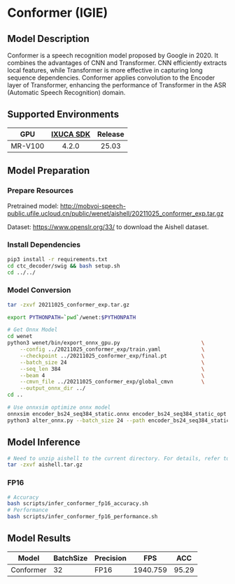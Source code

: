 # Conformer (IGIE)

## Model Description

Conformer is a speech recognition model proposed by Google in 2020. It combines the advantages of CNN and Transformer.
CNN efficiently extracts local features, while Transformer is more effective in capturing long sequence dependencies.
Conformer applies convolution to the Encoder layer of Transformer, enhancing the performance of Transformer in the ASR
(Automatic Speech Recognition) domain.

## Supported Environments

| GPU    | [IXUCA SDK](https://gitee.com/deep-spark/deepspark#%E5%A4%A9%E6%95%B0%E6%99%BA%E7%AE%97%E8%BD%AF%E4%BB%B6%E6%A0%88-ixuca) | Release |
| :----: | :----: | :----: |
| MR-V100 | 4.2.0     |  25.03  |

## Model Preparation

### Prepare Resources

Pretrained model: <http://mobvoi-speech-public.ufile.ucloud.cn/public/wenet/aishell/20211025_conformer_exp.tar.gz>

Dataset: <https://www.openslr.org/33/> to download the Aishell dataset.

### Install Dependencies

```bash
pip3 install -r requirements.txt
cd ctc_decoder/swig && bash setup.sh
cd ../../
```

### Model Conversion

```bash
tar -zxvf 20211025_conformer_exp.tar.gz

export PYTHONPATH=`pwd`/wenet:$PYTHONPATH

# Get Onnx Model
cd wenet
python3 wenet/bin/export_onnx_gpu.py                          \
    --config ../20211025_conformer_exp/train.yaml             \
    --checkpoint ../20211025_conformer_exp/final.pt           \
    --batch_size 24                                           \
    --seq_len 384                                             \
    --beam 4                                                  \
    --cmvn_file ../20211025_conformer_exp/global_cmvn         \
    --output_onnx_dir ../
cd ..

# Use onnxsim optimize onnx model
onnxsim encoder_bs24_seq384_static.onnx encoder_bs24_seq384_static_opt.onnx
python3 alter_onnx.py --batch_size 24 --path encoder_bs24_seq384_static_opt.onnx
```

## Model Inference

```bash
# Need to unzip aishell to the current directory. For details, refer to data.list
tar -zxvf aishell.tar.gz
```

### FP16

```bash
# Accuracy
bash scripts/infer_conformer_fp16_accuracy.sh
# Performance
bash scripts/infer_conformer_fp16_performance.sh
```

## Model Results

| Model     | BatchSize | Precision | FPS      | ACC   |
|-----------|-----------|-----------|----------|-------|
| Conformer | 32        | FP16      | 1940.759 | 95.29 |
